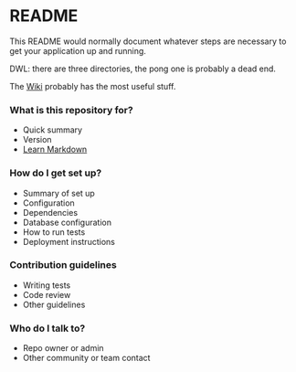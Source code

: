 # README #

This README would normally document whatever steps are necessary to get your application up and running.

DWL: there are three directories, the pong one is probably a dead end.

The [Wiki](https://bitbucket.org/tsmaster/bdgrt/wiki/Home) probably has the most useful stuff.

### What is this repository for? ###

* Quick summary
* Version
* [Learn Markdown](https://bitbucket.org/tutorials/markdowndemo)

### How do I get set up? ###

* Summary of set up
* Configuration
* Dependencies
* Database configuration
* How to run tests
* Deployment instructions

### Contribution guidelines ###

* Writing tests
* Code review
* Other guidelines

### Who do I talk to? ###

* Repo owner or admin
* Other community or team contact